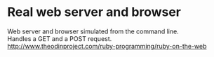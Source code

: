# Real web server and browser

Web server and browser simulated from the command line.<br>
Handles a GET and a POST request.<br>
http://www.theodinproject.com/ruby-programming/ruby-on-the-web
